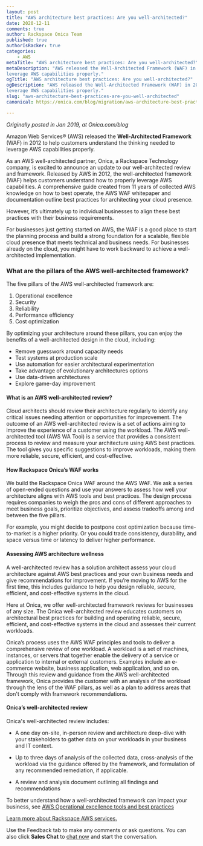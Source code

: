 ```yaml
---
layout: post
title: "AWS architecture best practices: Are you well-architected?"
date: 2020-12-11
comments: true
author: Rackspace Onica Team
published: true
authorIsRacker: true
categories:
    - AWS
metaTitle: "AWS architecture best practices: Are you well-architected?"
metaDescription: "AWS released the Well-Architected Framework (WAF) in 2012 to help customers understand the thinking needed to
leverage AWS capabilities properly."
ogTitle: "AWS architecture best practices: Are you well-architected?"
ogDescription: "AWS released the Well-Architected Framework (WAF) in 2012 to help customers understand the thinking needed to
leverage AWS capabilities properly."
slug: "aws-architecture-best-practices-are-you-well-architected"
canonical: https://onica.com/blog/migration/aws-architecture-best-practices/

---
```


*Originally posted in Jan 2019, at Onica.com/blog*

Amazon Web Services&reg; (AWS) released the **Well-Architected Framework** (WAF)
in 2012 to help customers understand the thinking needed to leverage AWS capabilities properly.

<!--more-->

As an AWS well-architected partner, Onica, a Rackspace Technology company, is
excited to announce an update to our well-architected review and framework. Released by
AWS in 2012, the well-architected framework (WAF) helps customers understand
how to properly leverage AWS capabilities. A comprehensive guide created
from 11 years of collected AWS knowledge on how to best operate, the AWS WAF
whitepaper and documentation outline best practices for architecting your cloud presence. 

However, it’s ultimately up to individual businesses to align these best practices
with their business requirements.

For businesses just getting started on AWS, the WAF is a good place to start the
planning process and build a strong foundation for a scalable, flexible cloud presence
that meets technical and business needs. For businesses already on the cloud,
you might have to work backward to achieve a well-architected implementation.

### What are the pillars of the AWS well-architected framework?

The five pillars of the AWS well-architected framework are:

1. Operational excellence
2. Security
3. Reliability
4. Performance efficiency
5. Cost optimization

By optimizing your architecture around these pillars, you can enjoy the benefits of a
well-architected design in the cloud, including:

- Remove guesswork around capacity needs
- Test systems at production scale
- Use automation for easier architectural experimentation
- Take advantage of evolutionary architectures options
- Use data-driven architectures
- Explore game-day improvement

#### What is an AWS well-architected review?

Cloud architects should review their architecture regularly to identify any
critical issues needing attention or opportunities for improvement. The outcome
of an AWS well-architected review is a set of actions aiming to improve the
experience of a customer using the workload. The AWS well-architected tool
(AWS WA Tool) is a service that provides a consistent process to review and
measure your architecture using AWS best practices. The tool gives you specific
suggestions to improve workloads, making them more reliable, secure, efficient,
and cost-effective.

#### How Rackspace Onica’s WAF works

We build the Rackspace Onica WAF around the AWS WAF. We ask a series of
open-ended questions and use your answers to assess how well your
architecture aligns with AWS tools and best practices. The design process requires
companies to weigh the pros and cons of different approaches to meet business
goals, prioritize objectives, and assess tradeoffs among and between the five pillars. 

For example, you might decide to postpone cost optimization because time-to-market is a
higher priority. Or you could trade consistency, durability, and space versus time or
latency to deliver higher performance.

#### Assessing AWS architecture wellness

A well-architected review has a solution architect assess your cloud architecture
against AWS best practices and your own business needs and give recommendations
for improvement. If you’re moving to AWS for the first time, this includes
guidance to help you design reliable, secure, efficient, and cost-effective systems in the cloud.

Here at Onica, we offer well-architected framework reviews for businesses of any
size. The Onica well-architected review educates customers on
architectural best practices for building and operating reliable, secure, efficient,
and cost-effective systems in the cloud and assesses their current workloads.

Onica’s process uses the AWS WAF principles and tools to deliver a comprehensive
review of one workload. A workload is a set of machines, instances, or servers that
together enable the delivery of a service or application to internal or external
customers. Examples include an e-commerce website, business application, web
application, and so on. Through this review and guidance from the AWS
well-architected framework, Onica provides the customer with an analysis of the
workload through the lens of the WAF pillars, as well as a plan to address areas
that don't comply with framework recommendations.

#### Onica’s well-architected review

Onica's well-architected review includes:

- A one day on-site, in-person review and architecture deep-dive with your
  stakeholders to gather data on your workloads in your business and IT context.

- Up to three days of analysis of the collected data, cross-analysis of the workload
  via the guidance offered by the framework, and formulation of any recommended
  remediation, if applicable.

- A review and analysis document outlining all findings and recommendations

To better understand how a well-architected framework can impact your business, see [AWS Operational excellence tools and best practices](https://onica.com/blog/aws-waf-operational-excellence/)


<a class="cta teal" id="cta" href="https://www.rackspace.com/cloud/aws">Learn more about Rackspace AWS services.</a>

Use the Feedback tab to make any comments or ask questions. You can also click
**Sales Chat** to [chat now](https://www.rackspace.com/) and start the conversation.
